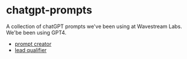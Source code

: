 # chatgpt-prompts

A collection of chatGPT prompts we've been using at Wavestream Labs. We'be been using GPT4.

- [prompt creator](prompt-creator.md)
- [lead qualifier](lead-qualifier.md)

